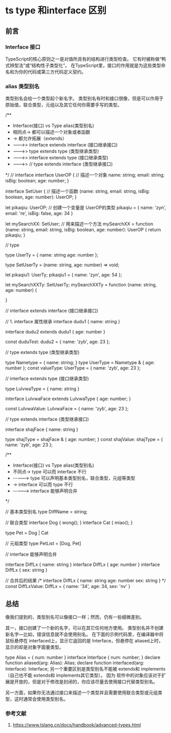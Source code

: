 # ts type 和interface 区别

## 前言

### Interface 接口

TypeScript的核心原则之一是对值所具有的结构进行类型检查。 它有时被称做“鸭式辨型法”或“结构性子类型化”。 在TypeScript里，接口的作用就是为这些类型命名和为你的代码或第三方代码定义契约。

### alias 类型别名

类型别名会给一个类型起个新名字。 类型别名有时和接口很像，但是可以作用于原始值，联合类型，元组以及其它任何你需要手写的类型。

/**

* Interface(接口) vs Type alias(类型别名)
* 相同点-> 都可以描述一个对象或者函数
* -> 都允许拓展（extends）
* --->> interface extends interface (接口继承接口)
* --->> type extends type (类型继承类型)
* --->> interface extends type (接口继承类型)
* --->> // type extends interface (类型继承接口)

 */
// interface
interface UserOP {  // 描述一个对象
    name: string;
    email: string;
    isBig: boolean;
    age: number;
}

interface SetUser { // 描述一个函数
    (name: string, email: string, isBig: boolean, age: number): UserOP;
}

let pikaqiu: UserOP; // 创建一个变量是 UserOP的类型
pikaqiu = { name: 'zyn', email: 're', isBig: false, age: 34 }

let mySearchXX: SetUser; // 用来描述一个方法
mySearchXX = function (name: string, email: string, isBig: boolean, age: number): UserOP {
    return pikaqiu;
}

// type

type UserTy = {
    name: string
    age: number
};

type SetUserTy = (name: string, age: number) => void;

let pikaqiu1: UserTy;
pikaqiu1 = { name: 'zyn', age: 54 };

let mySearchXXTy: SetUserTy;
mySearchXXTy = function (name: string, age: number) {

}

// interface extends interface (接口继承接口)

// 1. interface 属性继承
interface dudu1 {
    name: string
}

interface dudu2 extends dudu1 {
    age: number
}

const duduTest: dudu2 = { name: 'zyb', age: 23 };

// type extends type (类型继承类型)

type Nametype = {
    name: string;
}
type UserType = Nametype & { age: number };
const valueType: UserType = { name: 'zyb', age: 23 };

// interface extends type (接口继承类型)

type LulvwaType = {
    name: string
}

interface LulvwaFace extends LulvwaType {
    age: number;
}

const LulvwaValue: LulvwaFace = { name: 'zyb', age: 23 };

// type extends interface (类型继承接口)

interface shajFace {
    name: string
}

type shajType = shajFace & {
    age: number;
}
const shajValue: shajType = { name: 'zyb', age: 23 };

/**

* Interface(接口) vs Type alias(类型别名)
* 不同点-> type 可以而 interface 不行
* -----> type 可以声明基本类型别名，联合类型，元组等类型
* -> interface 可以而 type 不行
* -----> interface 能够声明合并

 */

// 基本类型别名
type DiffName = string;

// 联合类型
interface Dog {
    wong();
}
interface Cat {
    miao();
}

type Pet = Dog | Cat

// 元祖类型
type PetList = [Dog, Pet]

// interface 能够声明合并

interface DiffLx {
    name: string
}
interface DiffLx {
    age: number
}
interface DiffLx {
    sex: string
}

// 合并后的结果
/*
interface DiffLx {
    name: string
    age: number
    sex: string
}
*/
const DiffLxValue: DiffLx = { name: '34', age: 34, sex: 'nv' }

## 总结

像我们提到的，类型别名可以像接口一样；然而，仍有一些细微差别。

其一，接口创建了一个新的名字，可以在其它任何地方使用。 类型别名并不创建新名字—比如，错误信息就不会使用别名。 在下面的示例代码里，在编译器中将鼠标悬停在 interfaced上，显示它返回的是 Interface，但悬停在 aliased上时，显示的却是对象字面量类型。

type Alias = { num: number }
interface Interface {
    num: number;
}
declare function aliased(arg: Alias): Alias;
declare function interfaced(arg: Interface): Interface;
另一个重要区别是类型别名不能被 extends和 implements（自己也不能 extends和 implements其它类型）。 因为 软件中的对象应该对于扩展是开放的，但是对于修改是封闭的，你应该尽量去使用接口代替类型别名。

另一方面，如果你无法通过接口来描述一个类型并且需要使用联合类型或元组类型，这时通常会使用类型别名。

### 参考文献

1. <https://www.tslang.cn/docs/handbook/advanced-types.html>
